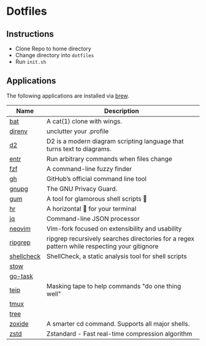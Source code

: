 # Dotfiles

## Instructions
- Clone Repo to home directory
- Change directory into `dotfiles`
- Run `init.sh`


## Applications
The following applications are installed via [brew](https://brew.sh/).

| Name | Description |
| ---- | ----------- |
| [bat](https://github.com/sharkdp/bat) | A cat(1) clone with wings. |
| [direnv](https://github.com/direnv/direnv) | unclutter your .profile |
| [d2](https://github.com/terrastruct/d2) | D2 is a modern diagram scripting language that turns text to diagrams. |
| [entr](https://github.com/eradman/entr) | Run arbitrary commands when files change |
| [fzf](https://github.com/junegunn/fzf) | A command-line fuzzy finder |
| [gh](https://github.com/cli/cli) | GitHub’s official command line tool |
| [gnupg](https://github.com/gpg/gnupg) | The GNU Privacy Guard. |
| [gum](https://github.com/charmbracelet/gum) | A tool for glamorous shell scripts 🎀 |
| [hr](https://github.com/LuRsT/hr) | A horizontal 📏 for your terminal |
| [jq](https://github.com/jqlang/jq) | Command-line JSON processor |
| [neovim](https://github.com/neovim/neovim) | Vim-fork focused on extensibility and usability |
| [ripgrep](https://github.com/BurntSushi/ripgrep) | ripgrep recursively searches directories for a regex pattern while respecting your gitignore |
| [shellcheck](https://github.com/koalaman/shellcheck) | ShellCheck, a static analysis tool for shell scripts |
| [stow]() |  |
| [go-task]() |  |
| [teip](https://github.com/greymd/teip) | Masking tape to help commands "do one thing well" |
| [tmux]() |  |
| [tree]() |  |
| [zoxide](https://github.com/ajeetdsouza/zoxide) | A smarter cd command. Supports all major shells. |
| [zstd](https://github.com/facebook/zstd) | Zstandard - Fast real-time compression algorithm |
